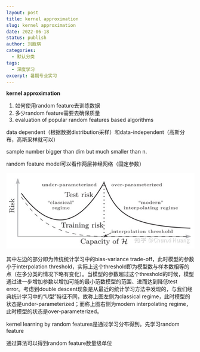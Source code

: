```yaml
---
layout: post
title: kernel approximation
slug: kernel approximation
date: 2022-06-18
status: publish
author: 刘胜琪
categories: 
  - 默认分类
tags: 
  - 深度学习
excerpt: 暑期专业实习
---
```


**kernel approximation**

1. 如何使用random feature去训练数据
2. 多少random feature需要去确保质量
3. evaluation of popular random features based algorithms



data dependent（根据数据distribution采样）和data-independent（高斯分布，高斯采样就可以）

sample number bigger than dim but much smaller than n.

random feature model可以看作两层神经网络（固定参数）

![double descent phenomena](survey_read.assets/v2-74952c9a91680de0644abbbf51670863_720w.jpg)

其中左边的部分即为传统统计学习中的bias-variance trade-off，此时模型的参数小于interpolation threshold，实际上这个threshold即为模型数与样本数相等的点（在多分类的情况下略有变化）。当模型的参数超过这个threshold的时候，模型通过进一步增加参数以增加可能的最小范数模型的范围、进而达到降低test error。考虑到double descent现象是从最近的统计学习方法中发现的，与我们经典统计学习中的“U型”特征不同，故称上图左侧为classical regime，此时模型的状态是under-parameterized；而称上图右侧为modern interpolating regime，此时模型的状态是over-parameterized。



kernel learning by random features是通过学习分布得到。先学习random feature

通过算法可以得到random feature数量级单位

